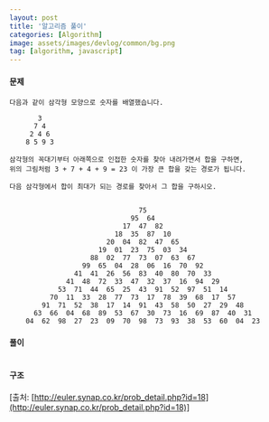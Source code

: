 ```yaml
---
layout: post
title: '알고리즘 풀이'
categories: [Algorithm]
image: assets/images/devlog/common/bg.png
tag: [algorithm, javascript]
---
```


#### 문제

```
다음과 같이 삼각형 모양으로 숫자를 배열했습니다.

       3
      7 4
     2 4 6
    8 5 9 3

삼각형의 꼭대기부터 아래쪽으로 인접한 숫자를 찾아 내려가면서 합을 구하면,
위의 그림처럼 3 + 7 + 4 + 9 = 23 이 가장 큰 합을 갖는 경로가 됩니다.

다음 삼각형에서 합이 최대가 되는 경로를 찾아서 그 합을 구하시오.


                                75
                              95  64
                            17  47  82
                          18  35  87  10
                        20  04  82  47  65
                      19  01  23  75  03  34
                    88  02  77  73  07  63  67
                  99  65  04  28  06  16  70  92
                41  41  26  56  83  40  80  70  33
              41  48  72  33  47  32  37  16  94  29
            53  71  44  65  25  43  91  52  97  51  14
          70  11  33  28  77  73  17  78  39  68  17  57
        91  71  52  38  17  14  91  43  58  50  27  29  48
      63  66  04  68  89  53  67  30  73  16  69  87  40  31
    04  62  98  27  23  09  70  98  73  93  38  53  60  04  23
```

#### 풀이

```javascript
```

#### 구조

<!-- ![결과 이미지 1]({{ site.baseurl }}/assets/images/algorithm/14/diagram.png) -->

[출처: [http://euler.synap.co.kr/prob_detail.php?id=18](http://euler.synap.co.kr/prob_detail.php?id=18)]
